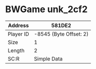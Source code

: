#  BWGame unk_2cf2
Address   | 581DE2
----------|-------------
Player ID | -8545 (Byte Offset: 2)
Size 	  | 1
Length 	  | 2
SC:R      | Simple Data


